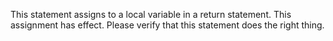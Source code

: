This statement assigns to a local variable in a return statement. This assignment has effect. Please verify that this statement does the right thing.